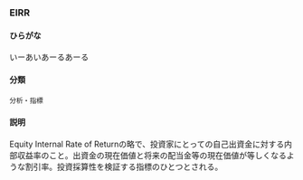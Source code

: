 <div style="display:none;">

## [あ行](securities-terms?id=あ行)
## [か行](securities-terms?id=か行)
## [さ行](securities-terms?id=さ行)
## [た行](securities-terms?id=た行)
## [な行](securities-terms?id=な行)
## [は行](securities-terms?id=は行)
## [ま行](securities-terms?id=ま行)
## [や行](securities-terms?id=や行)
## [ら行](securities-terms?id=ら行)
## [わ行](securities-terms?id=わ行)
## [英数字・記号](securities-terms?id=英数字・記号)

</div>

### EIRR

#### ひらがな

いーあいあーるあーる

#### 分類

`分析・指標`

#### 説明

Equity Internal Rate of Returnの略で、投資家にとっての自己出資金に対する内部収益率のこと。出資金の現在価値と将来の配当金等の現在価値が等しくなるような割引率。投資採算性を検証する指標のひとつとされる。

